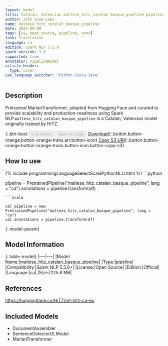 ```yaml
---
layout: model
title: Catalan, Valencian maltese_hitz_catalan_basque_pipeline pipeline MarianTransformer from HiTZ
author: John Snow Labs
name: maltese_hitz_catalan_basque_pipeline
date: 2024-09-09
tags: [ca, open_source, pipeline, onnx]
task: Translation
language: ca
edition: Spark NLP 5.5.0
spark_version: 3.0
supported: true
annotator: PipelineModel
article_header:
  type: cover
use_language_switcher: "Python-Scala-Java"
---
```


## Description

Pretrained MarianTransformer, adapted from Hugging Face and curated to provide scalability and production-readiness using Spark NLP.`maltese_hitz_catalan_basque_pipeline` is a Catalan, Valencian model originally trained by HiTZ.

{:.btn-box}
<button class="button button-orange" disabled>Live Demo</button>
<button class="button button-orange" disabled>Open in Colab</button>
[Download](https://s3.amazonaws.com/auxdata.johnsnowlabs.com/public/models/maltese_hitz_catalan_basque_pipeline_ca_5.5.0_3.0_1725891980977.zip){:.button.button-orange.button-orange-trans.arr.button-icon}
[Copy S3 URI](s3://auxdata.johnsnowlabs.com/public/models/maltese_hitz_catalan_basque_pipeline_ca_5.5.0_3.0_1725891980977.zip){:.button.button-orange.button-orange-trans.button-icon.button-copy-s3}

## How to use



<div class="tabs-box" markdown="1">
{% include programmingLanguageSelectScalaPythonNLU.html %}
```python

pipeline = PretrainedPipeline("maltese_hitz_catalan_basque_pipeline", lang = "ca")
annotations =  pipeline.transform(df)   

```
```scala

val pipeline = new PretrainedPipeline("maltese_hitz_catalan_basque_pipeline", lang = "ca")
val annotations = pipeline.transform(df)

```
</div>

{:.model-param}
## Model Information

{:.table-model}
|---|---|
|Model Name:|maltese_hitz_catalan_basque_pipeline|
|Type:|pipeline|
|Compatibility:|Spark NLP 5.5.0+|
|License:|Open Source|
|Edition:|Official|
|Language:|ca|
|Size:|225.8 MB|

## References

https://huggingface.co/HiTZ/mt-hitz-ca-eu

## Included Models

- DocumentAssembler
- SentenceDetectorDLModel
- MarianTransformer
